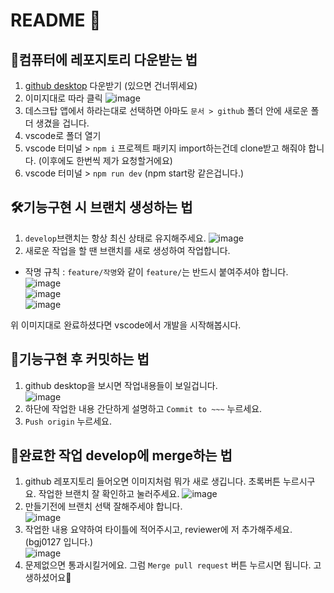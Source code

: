 # README 🥺

## 🎫컴퓨터에 레포지토리 다운받는 법

1. [github desktop](https://desktop.github.com/download/) 다운받기 (있으면 건너뛰세요)
2. 이미지대로 따라 클릭 ![image](https://github.com/user-attachments/assets/cf508118-50d5-4b41-9d05-8a136a62d65f)
3. 데스크탑 앱에서 하라는대로 선택하면 아마도 `문서 > github` 폴더 안에 새로운 폴더 생겼을 겁니다.
4. vscode로 폴더 열기
5. vscode 터미널 > `npm i` 프로젝트 패키지 import하는건데 clone받고 해줘야 합니다. (이후에도 한번씩 제가 요청할거에요)
6. vscode 터미널 > `npm run dev` (npm start랑 같은겁니다.)

## 🛠기능구현 시 브랜치 생성하는 법

1. `develop`브랜치는 항상 최신 상태로 유지해주세요.
![image](https://github.com/user-attachments/assets/8e307695-d679-4723-ab1f-261203c83dff)
2. 새로운 작업을 할 땐 브랜치를 새로 생성하여 작업합니다.
- 작명 규칙 : `feature/작명`와 같이 `feature/`는 반드시 붙여주셔야 합니다.   
![image](https://github.com/user-attachments/assets/3de6dbc7-8fb6-4eb3-9e2c-aa5f89b3986b)   
![image](https://github.com/user-attachments/assets/7648c85f-a17b-457b-869b-f19c40d54206)   
![image](https://github.com/user-attachments/assets/a0f79bef-590b-4731-8e60-78cb08a98940)   

위 이미지대로 완료하셨다면 vscode에서 개발을 시작해봅시다.

 ## 🎯기능구현 후 커밋하는 법

1. github desktop을 보시면 작업내용들이 보일겁니다.   
![image](https://github.com/user-attachments/assets/de8b618c-69e5-4baa-b9b7-5fcb2a8e44e5)
2. 하단에 작업한 내용 간단하게 설명하고 `Commit to ~~~` 누르세요.
3. `Push origin` 누르세요.

## 🎉완료한 작업 develop에 merge하는 법

1. github 레포지토리 들어오면 이미지처럼 뭐가 새로 생깁니다. 초록버튼 누르시구요. 작업한 브랜치 잘 확인하고 눌러주세요.
![image](https://github.com/user-attachments/assets/9866b291-1137-4968-81c5-eab07bfc5adb)   
2. 만들기전에 브랜치 선택 잘해주세야 합니다.   
![image](https://github.com/user-attachments/assets/67bbf899-807d-4d02-a751-e370b4f52012)
3. 작업한 내용 요약하여 타이틀에 적어주시고, reviewer에 저 추가해주세요.(bgj0127 입니다.)   
![image](https://github.com/user-attachments/assets/19170ae0-61df-4e33-b747-9cc0a1ae4920)
4. 문제없으면 통과시킬거에요. 그럼 `Merge pull request` 버튼 누르시면 됩니다. 고생하셨어요🤗



